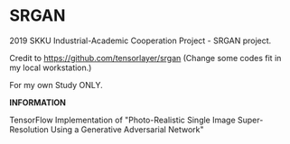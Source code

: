 # SRGAN
2019 SKKU Industrial-Academic Cooperation Project - SRGAN project.

Credit to https://github.com/tensorlayer/srgan
(Change some codes fit in my local workstation.)

For my own Study ONLY.


**INFORMATION**

TensorFlow Implementation of "Photo-Realistic Single Image Super-Resolution Using a Generative Adversarial Network"

